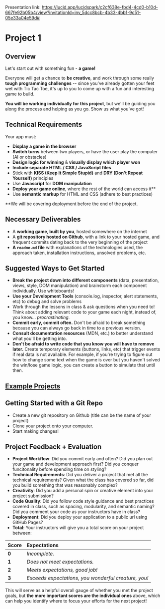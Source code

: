 
Presentation link: https://lucid.app/lucidspark/c2cf638e-fbd4-4cd0-b10d-667fe92b05b4/view?invitationId=inv_5dcc8bcb-4b33-4bb1-9c51-05e33a04e59d#


# Project 1

## Overview

Let's start out with something fun - **a game!**

Everyone will get a chance to **be creative**, and work through some really **tough programming challenges** -- since you've already gotten your feet wet with Tic Tac Toe, it's up to you to come up with a fun and interesting game to build.

**You will be working individually for this project**, but we'll be guiding you along the process and helping as you go. Show us what you've got!

## Technical Requirements

Your app must:

* **Display a game in the browser**
* **Switch turns** between two players, or have the user play the computer \(AI or obstacles\)
* **Design logic for winning** & **visually display which player won**
* **Include separate HTML / CSS / JavaScript files**
* Stick with **KISS \(Keep It Simple Stupid\)** and **DRY \(Don't Repeat Yourself\)** principles
* Use **Javascript** for **DOM manipulation**
* **Deploy your game online**, where the rest of the world can access it\*\*
* Use **semantic markup** for HTML and CSS \(adhere to best practices\)

\*\*We will be covering deployment before the end of the project.

## Necessary Deliverables

* A **working game, built by you**, hosted somewhere on the internet
* A **git repository hosted on Github**, with a link to your hosted game, and frequent commits dating back to the very beginning of the project
* **A `readme.md` file** with explanations of the technologies used, the approach taken, installation instructions, unsolved problems, etc.

## Suggested Ways to Get Started

* **Break the project down into different components** \(data, presentation, views, style, DOM manipulation\) and brainstorm each component individually. Use whiteboards!
* **Use your Development Tools** \(console.log, inspector, alert statements, etc\) to debug and solve problems
* Work through the lessons in class & ask questions when you need to! Think about adding relevant code to your game each night, instead of, you know... _procrastinating_.
* **Commit early, commit often.** Don't be afraid to break something because you can always go back in time to a previous version.
* **Consult documentation resources** \(MDN, etc.\) to better understand what you'll be getting into.
* **Don't be afraid to write code that you know you will have to remove later.** Create temporary elements \(buttons, links, etc\) that trigger events if real data is not available. For example, if you're trying to figure out how to change some text when the game is over but you haven't solved the win/lose game logic, you can create a button to simulate that until then.

## [Example Projects](/pastprojects.md)

## Getting Started with a Git Repo

* Create a new git repository on Github \(title can be the name of your project\)
* Clone your project onto your computer.
* Start making changes!

## Project Feedback + Evaluation

* **Project Workflow**: Did you commit early and often? Did you plan out your game and development approach first? Did you conquer funcitonality before spending time on styling?
* **Technical Requirements**: Did you deliver a project that met all the technical requirements? Given what the class has covered so far, did you build something that was reasonably complex?
* **Creativity**: Did you add a personal spin or creative element into your project submission?
* **Code Quality**: Did you follow code style guidance and best practices covered in class, such as spacing, modularity, and semantic naming? Did you comment your code as your instructors have in class?
* **Deployment**: Did you deploy your application to a public url using GitHub Pages?
* **Total**: Your instructors will give you a total score on your project between:

| Score | Expectations |
| :--- | :--- |
| **0** | _Incomplete._ |
| **1** | _Does not meet expectations._ |
| **2** | _Meets expectations, good job!_ |
| **3** | _Exceeds expectations, you wonderful creature, you!_ |

This will serve as a helpful overall gauge of whether you met the project goals, but **the more important scores are the individual ones** above, which can help you identify where to focus your efforts for the next project!
